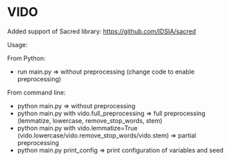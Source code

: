 # VIDO

Added support of Sacred library: https://github.com/IDSIA/sacred

Usage:  

From Python:   
- run main.py => without preprocessing (change code to enable preprocessing)  

From command line:
- python main.py => without preprocessing  
- python main.py with vido.full_preprocessing  => full preprocessing (lemmatize, lowercase, remove_stop_words, stem)  
- python main.py with vido.lemmatize=True (vido.lowercase/vido.remove_stop_words/vido.stem) => partial preprocessing  
- python main.py print_config => print configuration of variables and seed  
